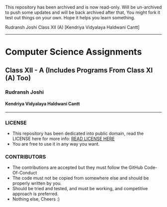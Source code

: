 This repository has been archived and is now read-only. Will be un-archived to push some updates and will be back archived after that, You might fork it test out things on your own. Hope it helps you learn something.

Rudransh Joshi
Class XII (A) \[Kendriya Vidyalaya Haldwani Cantt]

---------------------------------------
# Computer Science Assignments
## Class XII - A (Includes Programs From Class XI (A) Too)
### Rudransh Joshi
#### Kendriya Vidyalaya Haldwani Cantt
---------------------------------------

### LICENSE
- This repository has been dedicated into public domain, read the LICENSE here for more info: [READ LICENSE HERE](https://github.com/FireHead90544/cs-kvs-assignments/blob/main/LICENSE)
- You are free to use it in any way you want.

### CONTRIBUTORS
- The contributions are accepted but they must follow the GitHub Code-Of-Conduct
- The code must not be copied from somewhere else and should be properly written by you.
- Should be tried and tested, and must be working, and competitive approach is preferred.
- Nothing else, Cheers :)
